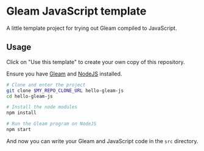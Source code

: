 # Gleam JavaScript template

A little template project for trying out Gleam compiled to JavaScript.

## Usage

Click on "Use this template" to create your own copy of this repository.

Ensure you have [Gleam](https://gleam.run/getting-started/#installing-gleam) and
[NodeJS](https://nodejs.org/en/download/) installed.

```sh
# Clone and enter the project
git clone $MY_REPO_CLONE_URL hello-gleam-js
cd hello-gleam-js

# Install the node modules
npm install

# Run the Gleam program on NodeJS
npm start
```

And now you can write your Gleam and JavaScript code in the `src` directory.
